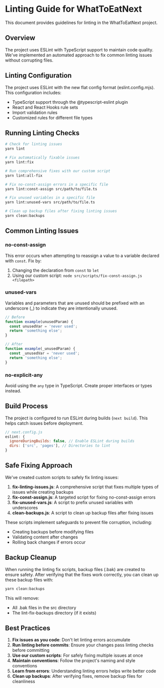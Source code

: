 # Linting Guide for WhatToEatNext

This document provides guidelines for linting in the WhatToEatNext project.

## Overview

The project uses ESLint with TypeScript support to maintain code quality. We've
implemented an automated approach to fix common linting issues without
corrupting files.

## Linting Configuration

The project uses ESLint with the new flat config format (eslint.config.mjs).
This configuration includes:

- TypeScript support through the @typescript-eslint plugin
- React and React Hooks rule sets
- Import validation rules
- Customized rules for different file types

## Running Linting Checks

```bash
# Check for linting issues
yarn lint

# Fix automatically fixable issues
yarn lint:fix

# Run comprehensive fixes with our custom script
yarn lint:all-fix

# Fix no-const-assign errors in a specific file
yarn lint:const-assign src/path/to/file.ts

# Fix unused variables in a specific file
yarn lint:unused-vars src/path/to/file.ts

# Clean up backup files after fixing linting issues
yarn clean:backups
```

## Common Linting Issues

### no-const-assign

This error occurs when attempting to reassign a value to a variable declared
with `const`. Fix by:

1. Changing the declaration from `const` to `let`
2. Using our custom script: `node src/scripts/fix-const-assign.js <filepath>`

### unused-vars

Variables and parameters that are unused should be prefixed with an underscore
(\_) to indicate they are intentionally unused.

```typescript
// Before
function example(unusedParam) {
  const unusedVar = 'never used';
  return 'something else';
}

// After
function example(_unusedParam) {
  const _unusedVar = 'never used';
  return 'something else';
}
```

### no-explicit-any

Avoid using the `any` type in TypeScript. Create proper interfaces or types
instead.

## Build Process

The project is configured to run ESLint during builds (`next build`). This helps
catch issues before deployment.

```javascript
// next.config.js
eslint: {
  ignoreDuringBuilds: false, // Enable ESLint during builds
  dirs: ['src', 'pages'], // Directories to lint
}
```

## Safe Fixing Approach

We've created custom scripts to safely fix linting issues:

1. **fix-linting-issues.js**: A comprehensive script that fixes multiple types
   of issues while creating backups
2. **fix-const-assign.js**: A targeted script for fixing no-const-assign errors
3. **fix-unused-vars.js**: A script to prefix unused variables with underscores
4. **clean-backups.js**: A script to clean up backup files after fixing issues

These scripts implement safeguards to prevent file corruption, including:

- Creating backups before modifying files
- Validating content after changes
- Rolling back changes if errors occur

## Backup Cleanup

When running the linting fix scripts, backup files (.bak) are created to ensure
safety. After verifying that the fixes work correctly, you can clean up these
backup files with:

```bash
yarn clean:backups
```

This will remove:

- All .bak files in the src directory
- The lint-fix-backups directory (if it exists)

## Best Practices

1. **Fix issues as you code**: Don't let linting errors accumulate
2. **Run linting before commits**: Ensure your changes pass linting checks
   before committing
3. **Use our custom scripts**: For safely fixing multiple issues at once
4. **Maintain conventions**: Follow the project's naming and style conventions
5. **Learn from errors**: Understanding linting errors helps write better code
6. **Clean up backups**: After verifying fixes, remove backup files for
   cleanliness
